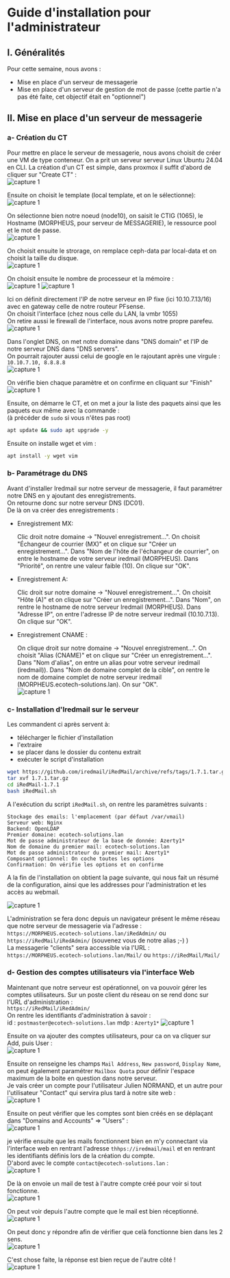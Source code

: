 # Guide d'installation pour l'administrateur

## I. Généralités
Pour cette semaine, nous avons :
- Mise en place d'un serveur de messagerie
- Mise en place d'un serveur de gestion de mot de passe (cette partie n'a pas été faite, cet objectif était en "optionnel")

## II. Mise en place d'un serveur de messagerie  

### a- Création du CT
Pour mettre en place le serveur de messagerie, nous avons choisit de créer une VM de type conteneur. On a prit un serveur serveur Linux Ubuntu 24.04 en CLI. 
La création d'un CT est simple, dans proxmox il suffit d'abord de cliquer sur "Create CT" :  
![capture 1](../Ressources/Images/MORPHEUS_1.png)  
  
Ensuite on choisit le template (local template, et on le sélectionne):  
![capture 1](../Ressources/Images/MORPHEUS_2.png)  
  
On sélectionne bien notre noeud (node10), on saisit le CTIG (1065), le Hostname (MORPHEUS, pour serveur de MESSAGERIE), le ressource pool et le mot de passe.  
![capture 1](../Ressources/Images/MORPHEUS_3.png)  
  
On choisit ensuite le strorage, on remplace ceph-data par local-data et on choisit la taille du disque.  
![capture 1](../Ressources/Images/MORPHEUS_4.png)  

On choisit ensuite le nombre de processeur et la mémoire :    
![capture 1](../Ressources/Images/MORPHEUS_5.png) 
![capture 1](../Ressources/Images/MORPHEUS_6.png)  

Ici on définit directement l'IP de notre serveur en IP fixe (ici 10.10.7.13/16) avec en gateway celle de notre routeur PFsense.  
On choisit l'interface (chez nous celle du LAN, la vmbr 1055)  
On retire aussi le firewall de l'interface, nous avons notre propre parefeu.  
![capture 1](../Ressources/Images/MORPHEUS_7.png)   

Dans l'onglet DNS, on met notre domaine dans "DNS domain" et l'IP de notre serveur DNS dans "DNS servers".  
On pourrait rajouter aussi celui de google en le rajoutant après une virgule :  
`10.10.7.10, 8.8.8.8`  
![capture 1](../Ressources/Images/MORPHEUS_8.png)  

On vérifie bien chaque paramètre et on confirme en cliquant sur "Finish"    
![capture 1](../Ressources/Images/MORPHEUS_9.png)   

Ensuite, on démarre le CT, et on met a jour la liste des paquets ainsi que les paquets eux même avec la commande :  
(à précéder de `sudo` si vous n'êtes pas root)  

```bash
apt update && sudo apt upgrade -y
```
Ensuite on installe wget et vim :  
```bash
apt install -y wget vim
```

### b- Paramétrage du DNS  
Avant d'installer Iredmail sur notre serveur de messagerie, il faut paramétrer notre DNS en y ajoutant des enregistrements.  
On retourne donc sur notre serveur DNS (DC01).  
De là on va créer des enregistrements :
- Enregistrement MX:

    Clic droit notre domaine -> "Nouvel enregistrement...".
    On choisit "Échangeur de courrier (MX)" et on clique sur "Créer un enregistrement...".
    Dans "Nom de l'hôte de l'échangeur de courrier", on entre le hostname de votre serveur iredmail (MORPHEUS).
    Dans "Priorité", on rentre une valeur faible (10).
    On clique sur "OK".
- Enregistrement A:

    Clic droit sur notre domaine -> "Nouvel enregistrement...".
    On choisit "Hôte (A)" et on clique sur "Créer un enregistrement...".
    Dans "Nom", on rentre le hostname de notre serveur Iredmail (MORPHEUS).
    Dans "Adresse IP", on entre l'adresse IP de notre serveur iredmail (10.10.7.13).
    On clique sur "OK".

- Enregistrement CNAME :

    On clique droit sur notre domaine -> "Nouvel enregistrement...".
    On choisit "Alias (CNAME)" et on clique sur "Créer un enregistrement...".
    Dans "Nom d'alias", on entre un alias pour votre serveur iredmail (iredmail)).
    Dans "Nom de domaine complet de la cible", on rentre le nom de domaine complet de notre serveur iredmail (MORPHEUS.ecotech-solutions.lan).
    On sur "OK".  
  ![capture 1](../Ressources/Images/DNS_1.png) 

### c- Installation d'Iredmail sur le serveur  

Les commandent ci après servent à:
- télécharger le fichier d'installation
- l'extraire
- se placer dans le dossier du contenu extrait
- exécuter le script d'installation
```bash
wget https://github.com/iredmail/iRedMail/archive/refs/tags/1.7.1.tar.gz
tar xvf 1.7.1.tar.gz
cd iRedMail-1.7.1
bash iRedMail.sh
```
A l'exécution du script `iRedMail.sh`, on rentre les paramètres suivants :  

    Stockage des emails: l'emplacement (par défaut /var/vmail)
    Serveur web: Nginx
    Backend: OpenLDAP
    Premier domaine: ecotech-solutions.lan
    Mot de passe administrateur de la base de donnée: Azerty1*
    Nom de domaine du premier mail: ecotech-solutions.lan
    Mot de passe administrateur du premier mail: Azerty1*
    Composant optionnel: On coche toutes les options
    Confirmation: On vérifie les options et on confirme

A la fin de l'installation on obtient la page suivante, qui nous fait un résumé de la configuration, ainsi que les addresses pour l'administration et les accès au webmail.  

 ![capture 1](../Ressources/Images/MORPHEUS_10.png)   

L'administration se fera donc depuis un navigateur présent le même réseau que notre serveur de messagerie via l'adresse :  
`https://MORPHEUS.ecotech-solutions.lan/iRedAdmin/`  ou `https://iRedMail/iRedAdmin/` (souvenez vous de notre alias ;-) )  
La messagerie "clients" sera accessible via l'URL :  
`https://MORPHEUS.ecotech-solutions.lan/Mail/` ou `https://iRedMail/Mail/`  

### d- Gestion des comptes utilisateurs via l'interface Web   

Maintenant que notre serveur est opérationnel, on va pouvoir gérer les comptes utilisateurs. Sur un poste client du réseau on se rend donc sur l'URL d'administration :  
 `https://iRedMail/iRedAdmin/`  
 On rentre les identifiants d'administration à savoir :  
 id : `postmaster@ecotech-solutions.lan`
 mdp : `Azerty1*`
 ![capture 1](../Ressources/Images/MORPHEUS_11.png)  

 Ensuite on va ajouter des comptes utilisateurs, pour ca on va cliquer sur Add, puis User :  
 ![capture 1](../Ressources/Images/MORPHEUS_12.png)  

 Ensuite on renseigne les champs `Mail Address`, `New password`, `Display Name`, on peut également paramétrer `Mailbox Quota` pour définir l'espace maximum de la boite en question dans notre serveur.  
 Je vais créer un compte pour l'utilisateur Julien NORMAND, et un autre pour l'utilisateur "Contact" qui servira plus tard à notre site web :  
 ![capture 1](../Ressources/Images/MORPHEUS_13.png)  

 Ensuite on peut vérifier que les comptes sont bien créés en se déplaçant dans "Domains and Accounts" => "Users" :  
 ![capture 1](../Ressources/Images/MORPHEUS_14.png)  

 je vérifie ensuite que les mails fonctionnent bien en m'y connectant via l'interface web en rentrant l'adresse `thhps://iredmail/mail` et en rentrant les identifiants définis lors de la création du compte.  
 D'abord avec le compte `contact@ecotech-solutions.lan` :  
 ![capture 1](../Ressources/Images/MORPHEUS_15.png)  

 De là on envoie un mail de test à l'autre compte créé pour voir si tout fonctionne.  
 ![capture 1](../Ressources/Images/MORPHEUS_16.png)  

 On peut voir depuis l'autre compte que le mail est bien réceptionné.  
  ![capture 1](../Ressources/Images/MORPHEUS_17.png)  

 On peut donc y répondre afin de vérifier que celà fonctionne bien dans les 2 sens.   
 ![capture 1](../Ressources/Images/MORPHEUS_18.png)  

 C'est chose faite, la réponse est bien reçue de l'autre côté !  
 ![capture 1](../Ressources/Images/MORPHEUS_19.png)  
